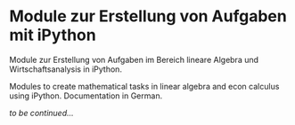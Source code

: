 # Module zur Erstellung von Aufgaben mit iPython

Module zur Erstellung von Aufgaben im Bereich lineare Algebra und Wirtschaftsanalysis in iPython.

Modules to create mathematical tasks in linear algebra and econ calculus using iPython. Documentation in German.

*to be continued...*
